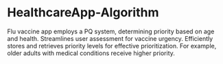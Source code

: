 # HealthcareApp-Algorithm
Flu vaccine app employs a PQ system, determining priority based on age and health. Streamlines user assessment for vaccine urgency. Efficiently stores and retrieves priority levels for effective prioritization. For example, older adults with medical conditions receive higher priority.
